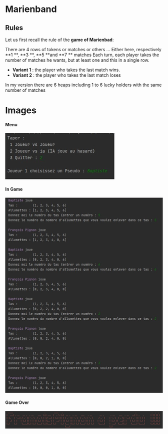 # Marienband
## Rules

Let us first recall the rule of the **game of Marienbad**:

There are 4 rows of tokens or matches or others ... Either here, respectively **1 **, **3 **, **5 **and **7 ** matches Each turn, each player takes the number of matches he wants, but at least one and this in a single row.

- **Variant 1** : the player who takes the last match wins.
- **Variant 2** : the player who takes the last match loses

In my version there are 6 heaps including 1 to 6 lucky holders with the same number of matches



# Images



#### Menu

<img src="ReadMe/menu.jpg" alt="Image Menu"/>

#### In Game

<img src="ReadMe/ingame.jpg" alt="Image Menu"/>

#### Game Over

<img src="ReadMe/gameover.jpg" alt="Image Menu"/>

